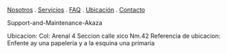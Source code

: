 [Nosotros](./nosotros.md) . [Servicios](./servicios.md) . [FAQ](FAQ.md) . [Ubicación](ubicacion.md) . [Contacto](./contacto.md)

Support-and-Maintenance-Akaza

Ubicacion: Col: Arenal 4 Seccion calle xico Nm.42 
Referencia de ubicacion: Enfente ay una papeleria y a la esquina una primaria

